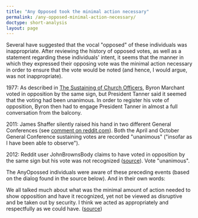```yaml
---
title: "Any Opposed took the minimal action necessary"
permalink: /any-opposed-minimal-action-necessary/
doctype: short-analysis
layout: page
---
```


Several have suggested that the vocal "opposed" of these individuals was inappropriate.  After reviewing the history of opposed votes, as well as a statement regarding these individuals' intent, it seems that the manner in which they expressed their opposing vote was the minimal action necessary in order to ensure that the vote would be noted (and hence, I would argue, was not inappropriate).

1977: As described in [The Sustaining of Church Officers](https://www.churchofjesuschrist.org/general-conference/1977/10/the-sustaining-of-church-officers?lang=eng), Byron Marchant voted in opposition by the same sign, but President Tanner said it seemed that the voting had been unanimous.  In order to register his vote of opposition, Byron then had to engage President Tanner in almost a full conversation from the balcony.

2011: James Shaffer silently raised his hand in two different General Conferences (see [comment on reddit.com](https://www.reddit.com/r/exmormon/comments/31j32b/i_am_don_braegger_i_also_voted_opposed_ama/cq2dopi/)).  Both the April and October General Conference sustaining votes are recorded "unanimous" ("insofar as I have been able to observe").

2012: Reddit user JohnBrownsBody claims to have voted in opposition by the same sign but his vote was not recognized ([source](https://www.reddit.com/r/exmormon/comments/rotuc/the_voting_so_far_as_i_have_been_able_to_observe/)).  Vote "unanimous".

The AnyOpossed individuals were aware of these preceding events (based on the dialog found in the source below).  And in their own words:

We all talked much about what was the minimal amount of action needed to show opposition and have it recognized, yet not be viewed as disruptive and be taken out by security. I think we acted as appropriately and respectfully as we could have. ([source](https://www.reddit.com/r/exmormon/comments/31j32b/i_am_don_braegger_i_also_voted_opposed_ama/cq251n3/))
